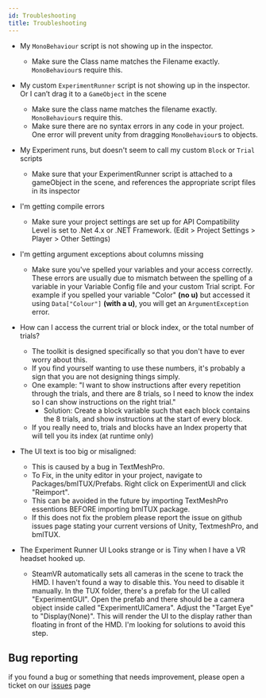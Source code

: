 ```yaml
---
id: Troubleshooting 
title: Troubleshooting
---
```

* My `MonoBehaviour` script is not showing up in the inspector.
    * Make sure the Class name matches the Filename exactly. `MonoBehaviour`s require this.

* My custom `ExperimentRunner` script is not showing up in the inspector. Or I can’t drag it to a `GameObject` in the scene
    * Make sure the class name matches the filename exactly. `MonoBehaviour`s require this.
    * Make sure there are no syntax errors in any code in your project. One error will prevent unity from dragging `MonoBehaviour`s to objects.

* My Experiment runs, but doesn't seem to call my custom `Block` or `Trial` scripts
    * Make sure that your ExperimentRunner script is attached to a gameObject in the scene, and references the appropriate script files in its inspector

* I'm getting compile errors
    * Make sure your project settings are set up for API Compatibility Level is set to .Net 4.x or .NET Framework. (Edit > Project Settings > Player > Other Settings)

* I'm getting argument exceptions about columns missing
    * Make sure you've spelled your variables and your access correctly. These errors are usually due to mismatch between the spelling of a variable in your Variable Config file and your custom Trial script. For example if you spelled your variable "Color" **(no u)** but accessed it using `Data["Colour"]` **(with a u)**, you will get an `ArgumentException` error.

* How can I access the current trial or block index, or the total number of trials?
    * The toolkit is designed specifically so that you don't have to ever worry about this. 
    * If you find yourself wanting to use these numbers, it's probably a sign that you are not designing things simply.
    * One example: "I want to show instructions after every repetition through the trials, and there are 8 trials, so I need to know the index so I can show instructions on the right trial."
        * Solution: Create a block variable such that each block contains the 8 trials, and show instructions at the start of every block.
    * If you really need to, trials and blocks have an Index property that will tell you its index (at runtime only)

* The UI text is too big or misaligned:
    * This is caused by a bug in TextMeshPro.
    * To Fix, in the unity editor in your project, navigate to Packages/bmlTUX/Prefabs. Right click on ExperimentUI and click "Reimport". 
    * This can be avoided in the future by importing TextMeshPro essentions BEFORE importing bmlTUX package.
    * If this does not fix the problem please report the issue on github issues page stating your current versions of Unity, TextmeshPro, and bmlTUX.

* The Experiment Runner UI Looks strange or is Tiny when I have a VR headset hooked up.
    * SteamVR automatically sets all cameras in the scene to track the HMD. I haven't found a way to disable this. You need to disable it manually. In the TUX folder, there's a prefab for the UI called "ExperimentGUI". Open the prefab and there should be a camera object inside called "ExperimentUICamera". Adjust the "Target Eye" to "Display(None)". This will render the UI to the display rather than floating in front of the HMD. I'm looking for solutions to avoid this step.

## Bug reporting

if you found a bug or something that needs improvement, please open a ticket on our [issues](https://github.com/BioMotionLab/TUX/issues) page
